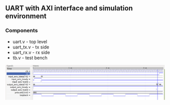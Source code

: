 ## UART with AXI interface and simulation environment

### Components
- uart.v - top level
- uart_tx.v - tx side
- uart_rx.v - rx side
- tb.v - test bench

![waveform](uart_loopback.png)
